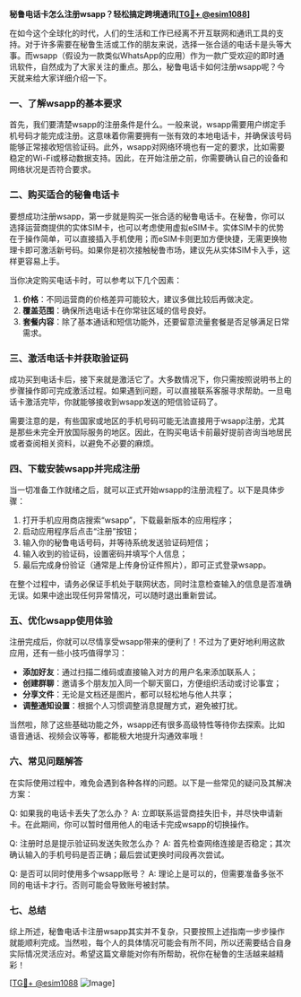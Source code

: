 **秘鲁电话卡怎么注册wsapp？轻松搞定跨境通讯[[TG💪+ @esim1088](https://t.me/s/esim1088)]**

在如今这个全球化的时代，人们的生活和工作已经离不开互联网和通讯工具的支持。对于许多需要在秘鲁生活或工作的朋友来说，选择一张合适的电话卡是头等大事。而wsapp（假设为一款类似WhatsApp的应用）作为一款广受欢迎的即时通讯软件，自然成为了大家关注的重点。那么，秘鲁电话卡如何注册wsapp呢？今天就来给大家详细介绍一下。

### 一、了解wsapp的基本要求

首先，我们要清楚wsapp的注册条件是什么。一般来说，wsapp需要用户绑定手机号码才能完成注册。这意味着你需要拥有一张有效的本地电话卡，并确保该号码能够正常接收短信验证码。此外，wsapp对网络环境也有一定的要求，比如需要稳定的Wi-Fi或移动数据支持。因此，在开始注册之前，你需要确认自己的设备和网络状况是否符合要求。

### 二、购买适合的秘鲁电话卡

要想成功注册wsapp，第一步就是购买一张合适的秘鲁电话卡。在秘鲁，你可以选择运营商提供的实体SIM卡，也可以考虑使用虚拟eSIM卡。实体SIM卡的优势在于操作简单，可以直接插入手机使用；而eSIM卡则更加方便快捷，无需更换物理卡即可激活新号码。如果你是初次接触秘鲁市场，建议先从实体SIM卡入手，这样更容易上手。

当你决定购买电话卡时，可以参考以下几个因素：

1. **价格**：不同运营商的价格差异可能较大，建议多做比较后再做决定。
2. **覆盖范围**：确保所选电话卡在你常驻区域的信号良好。
3. **套餐内容**：除了基本通话和短信功能外，还要留意流量套餐是否足够满足日常需求。

### 三、激活电话卡并获取验证码

成功买到电话卡后，接下来就是激活它了。大多数情况下，你只需按照说明书上的步骤操作即可完成激活过程。如果遇到问题，可以直接联系客服寻求帮助。一旦电话卡激活完毕，你就能够接收到wsapp发送的短信验证码了。

需要注意的是，有些国家或地区的手机号码可能无法直接用于wsapp注册，尤其是那些未完全开放国际服务的地区。因此，在购买电话卡前最好提前咨询当地居民或者查阅相关资料，以避免不必要的麻烦。

### 四、下载安装wsapp并完成注册

当一切准备工作就绪之后，就可以正式开始wsapp的注册流程了。以下是具体步骤：

1. 打开手机应用商店搜索“wsapp”，下载最新版本的应用程序；
2. 启动应用程序后点击“注册”按钮；
3. 输入你的秘鲁电话号码，并等待系统发送验证码短信；
4. 输入收到的验证码，设置密码并填写个人信息；
5. 最后完成身份验证（通常是上传身份证件照片），即可正式登录wsapp。

在整个过程中，请务必保证手机处于联网状态，同时注意检查输入的信息是否准确无误。如果中途出现任何异常情况，可以随时退出重新尝试。

### 五、优化wsapp使用体验

注册完成后，你就可以尽情享受wsapp带来的便利了！不过为了更好地利用这款应用，还有一些小技巧值得学习：

- **添加好友**：通过扫描二维码或直接输入对方的用户名来添加联系人；
- **创建群聊**：邀请多个朋友加入同一个聊天窗口，方便组织活动或讨论事宜；
- **分享文件**：无论是文档还是图片，都可以轻松地与他人共享；
- **调整通知设置**：根据个人习惯调整消息提醒方式，避免被打扰。

当然啦，除了这些基础功能之外，wsapp还有很多高级特性等待你去探索。比如语音通话、视频会议等等，都能极大地提升沟通效率哦！

### 六、常见问题解答

在实际使用过程中，难免会遇到各种各样的问题。以下是一些常见的疑问及其解决方案：

Q: 如果我的电话卡丢失了怎么办？
A: 立即联系运营商挂失旧卡，并尽快申请新卡。在此期间，你可以暂时借用他人的电话卡完成wsapp的切换操作。

Q: 注册时总是提示验证码发送失败怎么办？
A: 首先检查网络连接是否稳定；其次确认输入的手机号码是否正确；最后尝试更换时间段再次尝试。

Q: 是否可以同时使用多个wsapp账号？
A: 理论上是可以的，但需要准备多张不同的电话卡才行。否则可能会导致账号被封禁。

### 七、总结

综上所述，秘鲁电话卡注册wsapp其实并不复杂，只要按照上述指南一步步操作就能顺利完成。当然啦，每个人的具体情况可能会有所不同，所以还需要结合自身实际情况灵活应对。希望这篇文章能对你有所帮助，祝你在秘鲁的生活越来越精彩！

[[TG💪+ @esim1088](https://t.me/s/esim1088) ![Image](https://i.postimg.cc/4NQfJmqS/Snipaste-2025-05-13-00-14-12.png)]